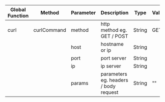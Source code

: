 | Global Function 	| Method      	| Parameter 	| Description                           	| Type   	| Value 	|
|-----------------	|-------------	|-----------	|---------------------------------------	|--------	|-------	|
| curl            	| curlCommand 	| method    	| http method eg. GET / POST            	| String 	| GET   	|
|                 	|             	| host      	| hostname or ip                        	| String 	|       	|
|                 	|             	| port      	| port server                           	| String 	|       	|
|                 	|             	| ip        	| ip server                             	| String 	|       	|
|                 	|             	| params    	| parameters eg. headers / body request 	| String 	| ""    	|